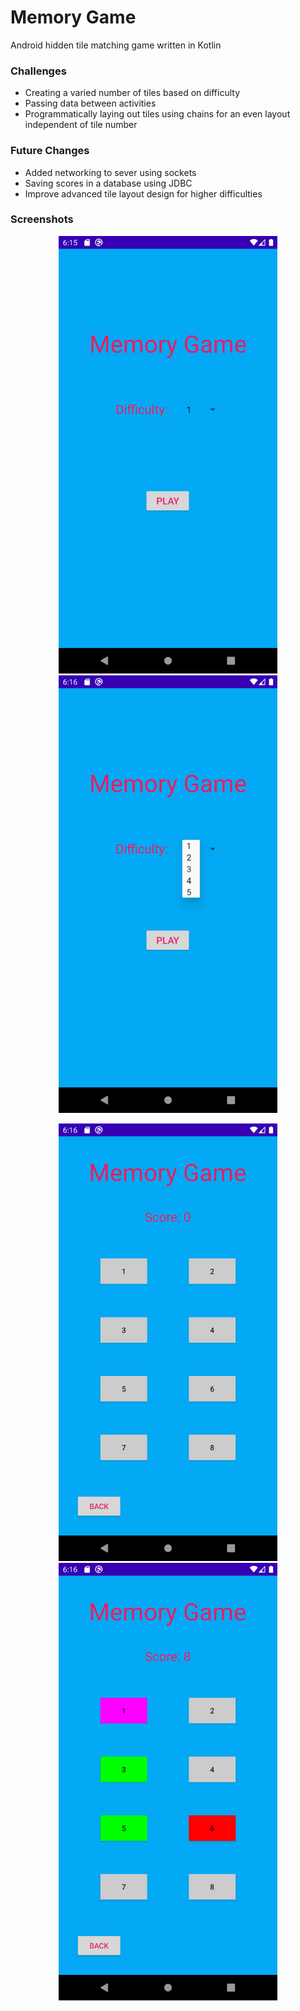 # Memory Game

Android hidden tile matching game written in Kotlin

### Challenges

- Creating a varied number of tiles based on difficulty
- Passing data between activities
- Programmatically laying out tiles using chains for an even layout independent of tile number

### Future Changes

- Added networking to sever using sockets
- Saving scores in a database using JDBC
- Improve advanced tile layout design for higher difficulties

### Screenshots

<center>
<img src="lib/HomeScreen.png" width="350"/> <img src="lib/DropDown.png" width="350"/>

<img src="lib/GamePage.png" width="350"/> <img src="lib/GameInAction.png" width="350"/>
</center>
